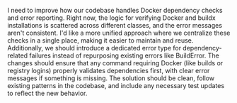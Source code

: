 I need to improve how our codebase handles Docker dependency checks and error reporting. Right now, the logic for verifying Docker and buildx installations is scattered across different classes, and the error messages aren't consistent. I'd like a more unified approach where we centralize these checks in a single place, making it easier to maintain and reuse. Additionally, we should introduce a dedicated error type for dependency-related failures instead of repurposing existing errors like BuildError. The changes should ensure that any command requiring Docker (like builds or registry logins) properly validates dependencies first, with clear error messages if something is missing. The solution should be clean, follow existing patterns in the codebase, and include any necessary test updates to reflect the new behavior.
